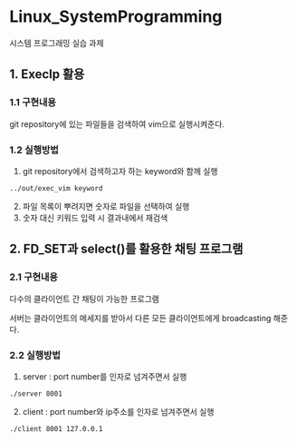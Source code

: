 # Linux_SystemProgramming
시스템 프로그래밍 실습 과제
## 1. Execlp 활용
### 1.1 구현내용
git repository에 있는 파일들을 검색하여 vim으로 실행시켜준다.
### 1.2 실행방법
1. git repository에서 검색하고자 하는 keyword와 함께 실행
```
../out/exec_vim keyword
```
2. 파일 목록이 뿌려지면 숫자로 파일을 선택하여 실행
3. 숫자 대신 키워드 입력 시 결과내에서 재검색
## 2. FD_SET과 select()를 활용한 채팅 프로그램
### 2.1 구현내용
다수의 클라이언트 간 채팅이 가능한 프로그램

서버는 클라이언트의 메세지를 받아서 다른 모든 클라이언트에게 broadcasting 해준다.
### 2.2 실행방법
1. server : port number를 인자로 넘겨주면서 실행
```
./server 8001
```
2. client : port number와 ip주소를 인자로 넘겨주면서 실행
```
./client 8001 127.0.0.1
```
